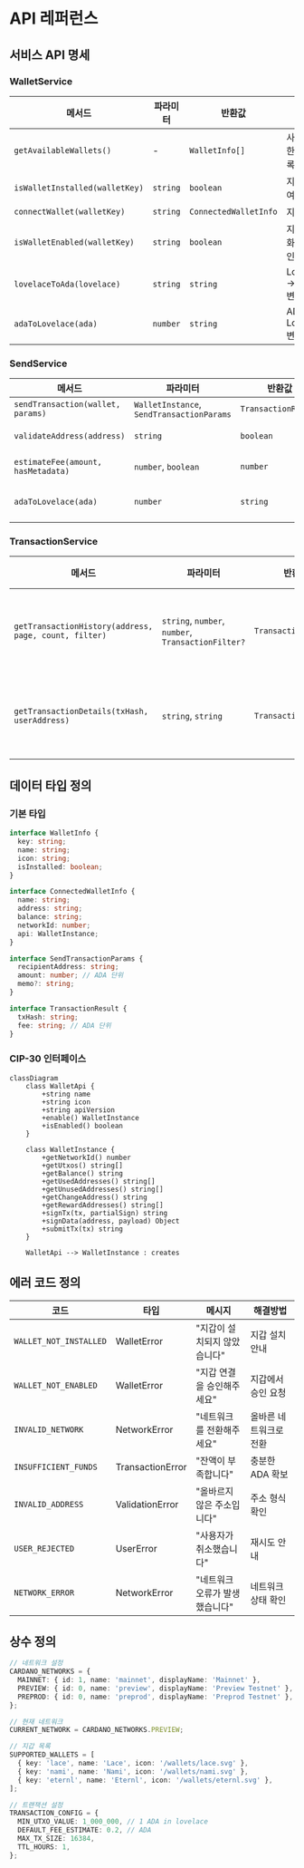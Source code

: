 # API 레퍼런스

## 서비스 API 명세

### WalletService

| 메서드                         | 파라미터 | 반환값                | 설명                       |
| ------------------------------ | -------- | --------------------- | -------------------------- |
| `getAvailableWallets()`        | -        | `WalletInfo[]`        | 사용 가능한 지갑 목록 조회 |
| `isWalletInstalled(walletKey)` | `string` | `boolean`             | 지갑 설치 여부 확인        |
| `connectWallet(walletKey)`     | `string` | `ConnectedWalletInfo` | 지갑 연결                  |
| `isWalletEnabled(walletKey)`   | `string` | `boolean`             | 지갑 활성화 여부 확인      |
| `lovelaceToAda(lovelace)`      | `string` | `string`              | Lovelace → ADA 변환        |
| `adaToLovelace(ada)`           | `number` | `string`              | ADA → Lovelace 변환        |

### SendService

| 메서드                             | 파라미터                                  | 반환값              | 설명                |
| ---------------------------------- | ----------------------------------------- | ------------------- | ------------------- |
| `sendTransaction(wallet, params)`  | `WalletInstance`, `SendTransactionParams` | `TransactionResult` | 송금 실행           |
| `validateAddress(address)`         | `string`                                  | `boolean`           | 주소 유효성 검증    |
| `estimateFee(amount, hasMetadata)` | `number`, `boolean`                       | `number`            | 수수료 추정         |
| `adaToLovelace(ada)`               | `number`                                  | `string`            | ADA → Lovelace 변환 |

### TransactionService

| 메서드                                                | 파라미터                                           | 반환값               | 설명           |
| ----------------------------------------------------- | -------------------------------------------------- | -------------------- | -------------- |
| `getTransactionHistory(address, page, count, filter)` | `string`, `number`, `number`, `TransactionFilter?` | `TransactionHistory` | 거래내역 조회  |
| `getTransactionDetails(txHash, userAddress)`          | `string`, `string`                                 | `Transaction`        | 거래 상세 정보 |

## 데이터 타입 정의

### 기본 타입

```typescript
interface WalletInfo {
  key: string;
  name: string;
  icon: string;
  isInstalled: boolean;
}

interface ConnectedWalletInfo {
  name: string;
  address: string;
  balance: string;
  networkId: number;
  api: WalletInstance;
}

interface SendTransactionParams {
  recipientAddress: string;
  amount: number; // ADA 단위
  memo?: string;
}

interface TransactionResult {
  txHash: string;
  fee: string; // ADA 단위
}
```

### CIP-30 인터페이스

```mermaid
classDiagram
    class WalletApi {
        +string name
        +string icon
        +string apiVersion
        +enable() WalletInstance
        +isEnabled() boolean
    }

    class WalletInstance {
        +getNetworkId() number
        +getUtxos() string[]
        +getBalance() string
        +getUsedAddresses() string[]
        +getUnusedAddresses() string[]
        +getChangeAddress() string
        +getRewardAddresses() string[]
        +signTx(tx, partialSign) string
        +signData(address, payload) Object
        +submitTx(tx) string
    }

    WalletApi --> WalletInstance : creates
```

## 에러 코드 정의

| 코드                   | 타입             | 메시지                         | 해결방법               |
| ---------------------- | ---------------- | ------------------------------ | ---------------------- |
| `WALLET_NOT_INSTALLED` | WalletError      | "지갑이 설치되지 않았습니다"   | 지갑 설치 안내         |
| `WALLET_NOT_ENABLED`   | WalletError      | "지갑 연결을 승인해주세요"     | 지갑에서 승인 요청     |
| `INVALID_NETWORK`      | NetworkError     | "네트워크를 전환해주세요"      | 올바른 네트워크로 전환 |
| `INSUFFICIENT_FUNDS`   | TransactionError | "잔액이 부족합니다"            | 충분한 ADA 확보        |
| `INVALID_ADDRESS`      | ValidationError  | "올바르지 않은 주소입니다"     | 주소 형식 확인         |
| `USER_REJECTED`        | UserError        | "사용자가 취소했습니다"        | 재시도 안내            |
| `NETWORK_ERROR`        | NetworkError     | "네트워크 오류가 발생했습니다" | 네트워크 상태 확인     |

## 상수 정의

```typescript
// 네트워크 설정
CARDANO_NETWORKS = {
  MAINNET: { id: 1, name: 'mainnet', displayName: 'Mainnet' },
  PREVIEW: { id: 0, name: 'preview', displayName: 'Preview Testnet' },
  PREPROD: { id: 0, name: 'preprod', displayName: 'Preprod Testnet' },
};

// 현재 네트워크
CURRENT_NETWORK = CARDANO_NETWORKS.PREVIEW;

// 지갑 목록
SUPPORTED_WALLETS = [
  { key: 'lace', name: 'Lace', icon: '/wallets/lace.svg' },
  { key: 'nami', name: 'Nami', icon: '/wallets/nami.svg' },
  { key: 'eternl', name: 'Eternl', icon: '/wallets/eternl.svg' },
];

// 트랜잭션 설정
TRANSACTION_CONFIG = {
  MIN_UTXO_VALUE: 1_000_000, // 1 ADA in lovelace
  DEFAULT_FEE_ESTIMATE: 0.2, // ADA
  MAX_TX_SIZE: 16384,
  TTL_HOURS: 1,
};
```

